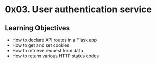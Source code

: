 # 0x03. User authentication service

## Learning Objectives

- How to declare API routes in a Flask app
- How to get and set cookies
- How to retrieve request form data
- How to return various HTTP status codes

